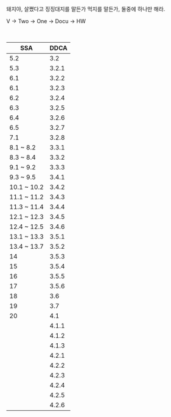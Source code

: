 돼지야, 살쪘다고 징징대지를 말든가 먹지를 말든가, 둘중에 하나만 해라.

V -> Two -> One -> Docu -> HW

<br>

|SSA|DDCA|
|-|-|
|5.2|3.2|
|5.3|3.2.1|
|6.1|3.2.2|
|6.1|3.2.3|
|6.2|3.2.4|
|6.3|3.2.5|
|6.4|3.2.6|
|6.5|3.2.7|
|7.1|3.2.8|
|8.1 ~ 8.2|3.3.1|
|8.3 ~ 8.4|3.3.2|
|9.1 ~ 9.2|3.3.3|
|9.3 ~ 9.5|3.4.1|
|10.1 ~ 10.2|3.4.2|
|11.1 ~ 11.2|3.4.3|
|11.3 ~ 11.4|3.4.4|
|12.1 ~ 12.3|3.4.5|
|12.4 ~ 12.5|3.4.6|
|13.1 ~ 13.3|3.5.1|
|13.4 ~ 13.7|3.5.2|
|14|3.5.3|
|15|3.5.4|
|16|3.5.5|
|17|3.5.6|
|18|3.6|
|19|3.7|
|20|4.1|
|   |4.1.1|
|   |4.1.2|
|   |4.1.3|
|   |4.2.1|
|   |4.2.2|
|   |4.2.3|
|   |4.2.4|
|   |4.2.5|
|   |4.2.6|


